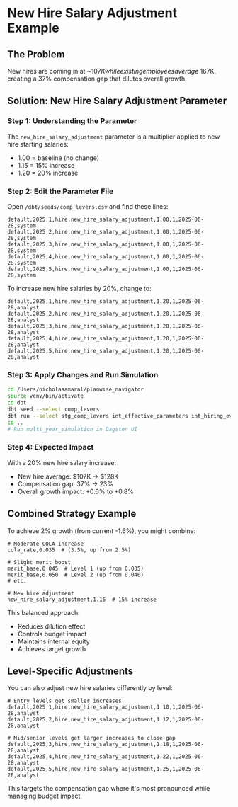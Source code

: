 # New Hire Salary Adjustment Example

## The Problem
New hires are coming in at ~$107K while existing employees average ~$167K, creating a 37% compensation gap that dilutes overall growth.

## Solution: New Hire Salary Adjustment Parameter

### Step 1: Understanding the Parameter
The `new_hire_salary_adjustment` parameter is a multiplier applied to new hire starting salaries:
- 1.00 = baseline (no change)
- 1.15 = 15% increase
- 1.20 = 20% increase

### Step 2: Edit the Parameter File

Open `/dbt/seeds/comp_levers.csv` and find these lines:
```csv
default,2025,1,hire,new_hire_salary_adjustment,1.00,1,2025-06-28,system
default,2025,2,hire,new_hire_salary_adjustment,1.00,1,2025-06-28,system
default,2025,3,hire,new_hire_salary_adjustment,1.00,1,2025-06-28,system
default,2025,4,hire,new_hire_salary_adjustment,1.00,1,2025-06-28,system
default,2025,5,hire,new_hire_salary_adjustment,1.00,1,2025-06-28,system
```

To increase new hire salaries by 20%, change to:
```csv
default,2025,1,hire,new_hire_salary_adjustment,1.20,1,2025-06-28,analyst
default,2025,2,hire,new_hire_salary_adjustment,1.20,1,2025-06-28,analyst
default,2025,3,hire,new_hire_salary_adjustment,1.20,1,2025-06-28,analyst
default,2025,4,hire,new_hire_salary_adjustment,1.20,1,2025-06-28,analyst
default,2025,5,hire,new_hire_salary_adjustment,1.20,1,2025-06-28,analyst
```

### Step 3: Apply Changes and Run Simulation
```bash
cd /Users/nicholasamaral/planwise_navigator
source venv/bin/activate
cd dbt
dbt seed --select comp_levers
dbt run --select stg_comp_levers int_effective_parameters int_hiring_events
cd ..
# Run multi_year_simulation in Dagster UI
```

### Step 4: Expected Impact
With a 20% new hire salary increase:
- New hire average: $107K → $128K
- Compensation gap: 37% → 23%
- Overall growth impact: +0.6% to +0.8%

## Combined Strategy Example

To achieve 2% growth (from current -1.6%), you might combine:

```csv
# Moderate COLA increase
cola_rate,0.035  # (3.5%, up from 2.5%)

# Slight merit boost
merit_base,0.045  # Level 1 (up from 0.035)
merit_base,0.050  # Level 2 (up from 0.040)
# etc.

# New hire adjustment
new_hire_salary_adjustment,1.15  # 15% increase
```

This balanced approach:
- Reduces dilution effect
- Controls budget impact
- Maintains internal equity
- Achieves target growth

## Level-Specific Adjustments

You can also adjust new hire salaries differently by level:
```csv
# Entry levels get smaller increases
default,2025,1,hire,new_hire_salary_adjustment,1.10,1,2025-06-28,analyst
default,2025,2,hire,new_hire_salary_adjustment,1.12,1,2025-06-28,analyst

# Mid/senior levels get larger increases to close gap
default,2025,3,hire,new_hire_salary_adjustment,1.18,1,2025-06-28,analyst
default,2025,4,hire,new_hire_salary_adjustment,1.22,1,2025-06-28,analyst
default,2025,5,hire,new_hire_salary_adjustment,1.25,1,2025-06-28,analyst
```

This targets the compensation gap where it's most pronounced while managing budget impact.
